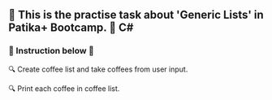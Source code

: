 ## :notebook: This is the practise task about 'Generic Lists' in Patika+ Bootcamp. :notebook: C#
###  :page_with_curl: Instruction below :page_with_curl: 
:mag: Create coffee list and take coffees from user input.

:mag: Print each coffee in coffee list.


